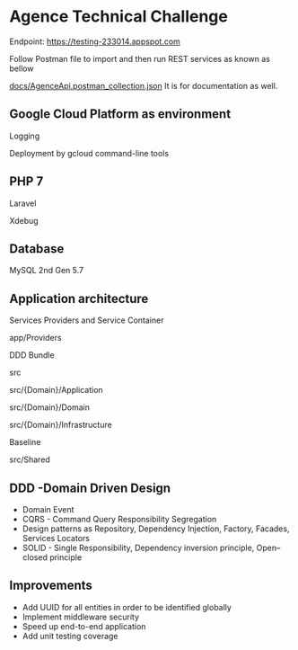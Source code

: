 # Agence Technical Challenge

Endpoint: https://testing-233014.appspot.com

Follow Postman file to import and then run REST services as known as bellow

[docs/AgenceApi.postman_collection.json](docs/AgenceApi.postman_collection.json) It is for documentation as well.

## Google Cloud Platform as environment 

  Logging

  Deployment by gcloud command-line tools

## PHP 7

  Laravel 

  Xdebug

## Database

MySQL 2nd Gen 5.7		

## Application architecture

 Services Providers and Service Container 
  
  app/Providers

 DDD Bundle

  src

  src/{Domain}/Application

  src/{Domain}/Domain

  src/{Domain}/Infrastructure

 Baseline

 src/Shared 

## DDD -Domain Driven Design 
* Domain Event
* CQRS - Command Query Responsibility Segregation
* Design patterns as Repository, Dependency Injection, Factory, Facades, Services Locators
* SOLID - Single Responsibility, Dependency inversion principle, Open–closed principle

## Improvements

* Add UUID for all entities in order to be identified globally
* Implement middleware security
* Speed up end-to-end application
* Add unit testing coverage